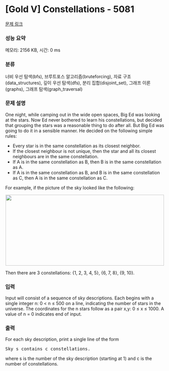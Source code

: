 # [Gold V] Constellations - 5081 

[문제 링크](https://www.acmicpc.net/problem/5081) 

### 성능 요약

메모리: 2156 KB, 시간: 0 ms

### 분류

너비 우선 탐색(bfs), 브루트포스 알고리즘(bruteforcing), 자료 구조(data_structures), 깊이 우선 탐색(dfs), 분리 집합(disjoint_set), 그래프 이론(graphs), 그래프 탐색(graph_traversal)

### 문제 설명

<p>One night, while camping out in the wide open spaces, Big Ed was looking at the stars. Now Ed never bothered to learn his constellations, but decided that grouping the stars was a reasonable thing to do after all. But Big Ed was going to do it in a sensible manner. He decided on the following simple rules:</p>

<ul>
	<li>Every star is in the same constellation as its closest neighbor.</li>
	<li>If the closest neighbour is not unique, then the star and all its closest neighbours are in the same constellation.</li>
	<li>If A is in the same constellation as B, then B is in the same constellation as A.</li>
	<li>If A is in the same constellation as B, and B is in the same constellation as C, then A is in the same constellation as C.</li>
</ul>

<p>For example, if the picture of the sky looked like the following:</p>

<p style="text-align: center;"><img alt="" src="https://onlinejudgeimages.s3-ap-northeast-1.amazonaws.com/problem/5081/1.png" style="height:225px; width:502px"></p>

<p>Then there are 3 constellations: {1, 2, 3, 4, 5}, {6, 7, 8}, {9, 10}.</p>

### 입력 

 <p>Input will consist of a sequence of sky descriptions. Each begins with a single integer n: 0 < n ≤ 500 on a line, indicating the number of stars in the universe. The coordinates for the n stars follow as a pair x,y: 0 ≤ x ≤ 1000. A value of n = 0 indicates end of input.</p>

### 출력 

 <p>For each sky description, print a single line of the form</p>

<pre>Sky s contains c constellations.</pre>

<p>where s is the number of the sky description (starting at 1) and c is the number of constellations.</p>

